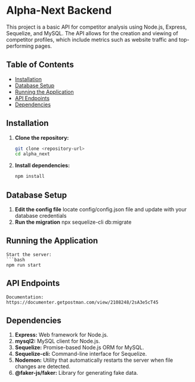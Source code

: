 # Alpha-Next Backend

This project is a basic API for competitor analysis using Node.js, Express, Sequelize, and MySQL. The API allows for the creation and viewing of competitor profiles, which include metrics such as website traffic and top-performing pages.

## Table of Contents

- [Installation](#installation)
- [Database Setup](#database-setup)
- [Running the Application](#running-the-application)
- [API Endpoints](#api-endpoints)
- [Dependencies](#dependencies)

## Installation

1. **Clone the repository:**
   ```bash
   git clone <repository-url>
   cd alpha_next
2. **Install dependencies:**
    ```bash
    npm install

## Database Setup
 1. **Edit the config file** 
 locate config/config.json file and update with your database credentials
 2. **Run the migration**
npx sequelize-cli db:migrate

## Running the Application
    Start the server:
    ```bash
    npm run start

## API Endpoints
    Documentation: https://documenter.getpostman.com/view/2108248/2sA3e5cT45

## Dependencies

1. **Express:** Web framework for Node.js.
2. **mysql2:** MySQL client for Node.js.
3. **Sequelize:** Promise-based Node.js ORM for MySQL.
4. **Sequelize-cli:** Command-line interface for Sequelize.
5. **Nodemon:** Utility that automatically restarts the server when file changes are detected.
6. **@faker-js/faker:** Library for generating fake data.


